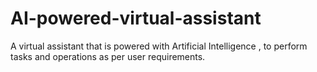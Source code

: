 # AI-powered-virtual-assistant
A virtual assistant that is powered with Artificial Intelligence , to perform tasks and operations as per user requirements.
